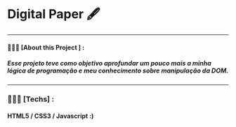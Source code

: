 # Digital Paper 🖋️
<hr>

#### 👨🏻‍💻  [About this Project ] : 

##### Esse projeto teve como objetivo aprofundar um pouco mais a minha lógica de programação e meu conhecimento sobre manipulação da DOM.
<hr>

### 👨🏻‍💻  [Techs] :
#### HTML5 / CSS3 / Javascript :) 
